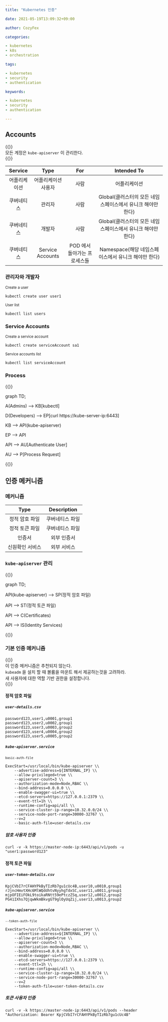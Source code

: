 ```yaml
---
title: "Kubernetes 인증"

date: 2021-05-19T13:09:32+09:00

author: CozyFex

categories:

- kubernetes
- k8s
- orchestration

tags:

- kubernetes
- security
- authentication

keywords:

- kubernetes
- security
- authentication

---
```


## Accounts

{{<admonition note Accounts true>}}  
모든 계정은 `kube-apiserver` 이 관리한다.  
{{</admonition>}}

| Service | Type | For | Intended To |  
|:-:|:-:|:-:|:-:|  
| 어플리케이션 | 어플리케이션 사용자 | 사람 | 어플리케이션 |   
| 쿠버네티스 | 관리자 | 사람 | Global(클러스터의 모든 네임스페이스에서 유니크 해야만 한다) |   
| 쿠버네티스 | 개발자 | 사람 | Global(클러스터의 모든 네임스페이스에서 유니크 해야만 한다) |   
| 쿠버네티스 | Service Accounts | POD 에서 돌아가는 프로세스들 | Namespace(해당 네임스페이스에서 유니크 해야만 한다) |

### 관리자와 개발자

<sub>Create a user</sub>

```shell
kubectl create user user1
```

<sub>User list</sub>

```shell
kubectl list users
```

### Service Accounts

<sub>Create a service account</sub>

```shell
kubectl create serviceAccount sa1
```

<sub>Service accounts list</sub>

```shell
kubectl list serviceAccount
```

### Process

{{<mermaid>}}

graph TD;

A(Admins) --> KB[kubectl]

D(Developers) --> EP[curl https://kube-server-ip:6443]

KB --> API(kube-apiserver)

EP --> API

API --> AU[Authenticate User]

AU --> P[Process Request]

{{</mermaid>}}

## 인증 메커니즘

### 메커니즘

| Type | Description |  
|:-:|:-:|  
| 정적 암호 파일 | 쿠버네티스 파일 |  
| 정적 토큰 파일 | 쿠버네티스 파일 |  
| 인증서 | 외부 인증서 |  
| 신원확인 서비스 | 외부 서비스 |

### `kube-apiserver` 관리

{{<mermaid>}}

graph TD;

API(kube-apiserver) --> SP(정적 암호 파일)

API --> ST(정적 토큰 파일)

API --> C(Certificates)

API --> IS(Identity Services)

{{</mermaid>}}

### 기본 인증 메커니즘

{{<admonition note Note true>}}  
이 인증 메커니즘은 추천되지 않는다.  
`kubeadm` 을 설치 할 때 볼륨을 마운트 해서 제공하는것을 고려하라.  
새 사용자에 대한 역할 기반 권한을 설정합니다.  
{{</admonition>}}

#### 정적 암호 파일

##### `user-details.csv`

```
password123,user1,u0001,group1
password123,user2,u0002,group1
password123,user3,u0003,group2
password123,user4,u0004,group2
password123,user5,u0005,group2
```

##### `kube-apiserver.service`

<sub>`basic-auth-file`</sub>

```shell
ExecStart=/usr/local/bin/kube-apiserver \\
    --advertise-address=${INTERNAL_IP} \\
    --allow-privileged=true \\
    --apiserver-count=3 \\
    --authorization-mode=Node,RBAC \\
    --bind-address=0.0.0.0 \\
    --enable-swagger-ui=true \\
    --etcd-servers=https://127.0.0.1:2379 \\
    --event-ttl=1h \\
    --runtime-config=api/all \\
    --service-cluster-ip-range=10.32.0.0/24 \\
    --service-node-port-range=30000-32767 \\
    --v=2
    --basic-auth-file=user-details.csv
```

##### 암호 사용자 인증

```shell
curl -v -k https://master-node-ip:6443/api/v1/pods -u "user1:password123"
```

#### 정적 토큰 파일

##### `user-token-details.csv`

```
KpjCVbI7rCFAHYPkByTIzRb7gu1cUc4B,user10,u0010,group1
rJjncHmvtXHc6MlWQddhtvNyyhgTdxSC,user11,u0011,group1
mjpOFIEiFOkL9toikaRNtt59ePtczZSq,user12,u0012,group2
PG41IXhs7QjqwWkmBkvgGT9glOyUqZij,user13,u0013,group2
```

##### `kube-apiserver.service`

<sub>`--token-auth-file`</sub>

```shell
ExecStart=/usr/local/bin/kube-apiserver \\
    --advertise-address=${INTERNAL_IP} \\
    --allow-privileged=true \\
    --apiserver-count=3 \\
    --authorization-mode=Node,RBAC \\
    --bind-address=0.0.0.0 \\
    --enable-swagger-ui=true \\
    --etcd-servers=https://127.0.0.1:2379 \\
    --event-ttl=1h \\
    --runtime-config=api/all \\
    --service-cluster-ip-range=10.32.0.0/24 \\
    --service-node-port-range=30000-32767 \\
    --v=2
    --token-auth-file=user-token-details.csv
```

##### 토큰 사용자 인증

```shell
curl -v -k https://master-node-ip:6443/api/v1/pods --header "Authorization: Bearer KpjCVbI7rCFAHYPkByTIzRb7gu1cUc4B"
```
